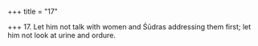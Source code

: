 +++
title = "17"

+++
17. Let him not talk with women and Śūdras addressing them first; let him not look at urine and ordure.
